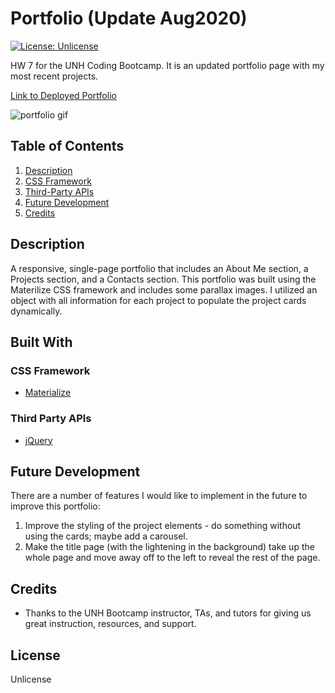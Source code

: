 # Portfolio (Update Aug2020)
[![License: Unlicense](https://img.shields.io/badge/license-Unlicense-blue.svg)](http://unlicense.org/)

HW 7 for the UNH Coding Bootcamp. It is an updated portfolio page with my most recent projects.

[Link to Deployed Portfolio](https://livesinroom29.github.io/Portfolio_Update_Aug2020/)

![portfolio gif](https://user-images.githubusercontent.com/61219066/90357701-e2183000-e021-11ea-8432-27a7199e9d65.gif)


## Table of Contents
1. [Description](#description)
2. [CSS Framework](#css-framework)
3. [Third-Party APIs](#third-party-apis)
4. [Future Development](#future-development)
5. [Credits](#credits)

## Description
A responsive, single-page portfolio that includes an About Me section, a Projects section, and a Contacts section. This portfolio was built using the Materilize CSS framework and includes some parallax images. I utilized an object with all information for each project to populate the project cards dynamically.

## Built With

### CSS Framework
* [Materialize](https://materializecss.com/)

### Third Party APIs
* [jQuery](https://jquery.com/)

## Future Development
There are a number of features I would like to implement in the future to improve this portfolio:
1. Improve the styling of the project elements - do something without using the cards; maybe add a carousel.
2. Make the title page (with the lightening in the background) take up the whole page and move away off to the left to reveal the rest of the page.

## Credits
* Thanks to the UNH Bootcamp instructor, TAs, and tutors for giving us great instruction, resources, and support.

## License

Unlicense
